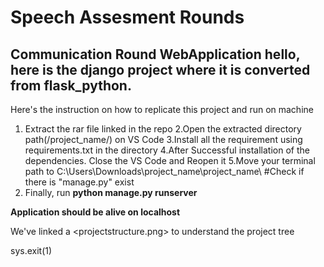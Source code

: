 # Speech Assesment Rounds
Communication Round WebApplication
hello, here is the django project where it is converted from flask_python.
--------------------------------------------------------------------------
Here's the instruction on how to replicate this project and run on machine
1. Extract the rar file linked in the repo
2.Open the extracted directory path(/project_name/) on VS Code
3.Install all the requirement using requirements.txt in the directory
4.After Successful installation of the dependencies. Close the VS Code and Reopen it
5.Move your terminal path to C:\Users\Downloads\project_name\project_name\ #Check if there is "manage.py" exist
6. Finally, run __python manage.py runserver__

__Application should be alive on localhost__

We've linked a <projectstructure.png> to understand the project tree

sys.exit(1)
